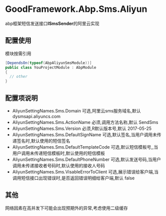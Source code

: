 # GoodFramework.Abp.Sms.Aliyun

abp框架短信发送接口**ISmsSender**的阿里云实现

## 配置使用

模块按需引用

```csharp
[DependsOn(typeof(AbpAliyunSmsModule))]
public class YouProjectModule : AbpModule
{
  // other
}
```
## 配置项说明

*	AliyunSettingNames.Sms.Domain						可选,阿里云sms服务域名,默认 dysmsapi.aliyuncs.com  
*	AliyunSettingNames.Sms.ActionName					必须,调用方法名称,默认 SendSms
*	AliyunSettingNames.Sms.Version						必须,R默认版本号,默认 2017-05-25
*	AliyunSettingNames.Sms.DefaultSignName				可选,默认签名,当用户调用未传递签名时,默认使用的短信签名  
*	AliyunSettingNames.Sms.DefaultTemplateCode			可选,默认短信模板号,,当用户调用未传递短信模板时,默认使用的短信模板
*	AliyunSettingNames.Sms.DefaultPhoneNumber			可选,默认发送号码,当用户调用未传递接收者号码时,默认使用的接收人号码  
*	AliyunSettingNames.Sms.VisableErrorToClient			可选,展示错误给客户端,当调用短信接口出现错误时,是否返回错误明细给客户端,默认 false  

## 其他

网络因素在高并发下可能会出现预期外的异常,考虑使用二级缓存
